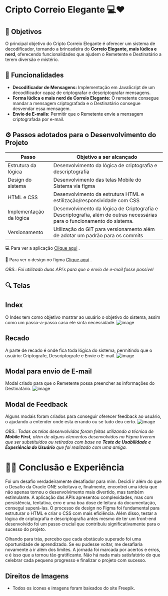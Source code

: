 # Cripto Correio Elegante 💻❤️


## 🏹 Objetivos
O principal objetivo do Cripto Correio Elegante é oferecer um sistema de decodificador, tornando a brincadeira do **Correio Elegante, mais lúdica e nerd**, oferecendo funcionalidades que ajudem o Remetente e Destinatário a terem diversão e mistério. 

## 🚀 Funcionalidades

- **Decodificador de Mensagens:** Implementação em JavaScript de um decodificador capaz de criptografar e descriptografar mensagens.
- **Forma lúdica e mais nerd de Correio Elegante:** O remetente consegue mandar a mensagem criptografada e o Destinatário consegue desvendar essa mensagem.
- **Envio de E-mails:** Permitir que o Remetente envie a mensagem criptografada por e-mail.


## ⚙️ Passos adotados para o Desenvolvimento do Projeto
| Passo | Objetivo a ser alcançado |
|-------|---------|
| Estrutura da lógica | Desenvolvimento da lógica de criptografia e descriptografia |
| Design do sistema | Desenvolvimento das telas Mobile do Sistema via figma |
| HTML e CSS | Desenvolvimento da estrutura HTML e estilização/responsividade com CSS |
| Implementação da lógica | Desenvolvimento da lógica de Criptografia e Descriptografia, além de outras necessárias para o funcionamento do sistema. |
| Versionamento | Utilização do GIT para versionamento além de adotar um padrão para os commits |

💻 Para ver a aplicação [Clique aqui](https://cripto-correio-elegante.vercel.app) .

📑 Para ver o design no figma [Clique aqui](https://www.figma.com/file/xoejOlR3byOhhFENUpzszY/Cripto-Correio-Elegante?type=design&node-id=0%3A1&mode=design&t=4wS2jMDc3oQyjM2v-1) .

*OBS.: Foi utilizado duas API´s para que o envio de e-mail fosse possível*

## 🔍 Telas
## Index
O Index tem como objetivo mostrar ao usuário o objetivo do sistema, assim como um passo-a-passo caso ele sinta necessidade.
![image](https://github.com/LarissaSL/RPG/assets/112571317/4d1a609a-20a9-4540-9d02-8ca353f9899f)

## Recado
A parte de recado é onde fica toda lógica do sistema, permitindo que o usuário: Criptografe, Descriptografe e Envie o E-mail.
![image](https://github.com/LarissaSL/RPG/assets/112571317/08ae1dfa-884e-44b5-af08-4db5443a3f9e)

## Modal para envio de E-mail
Modal criado para que o Remetente possa preencher as informações do Destinatário.
![image](https://github.com/LarissaSL/RPG/assets/112571317/9376ae2d-2cca-491c-8021-068ff007d83e)

## Modal de Feedback
Alguns modais foram criados para conseguir oferecer feedback ao usuário, o ajudando a entender onde esta errando ou se tudo deu certo.
![image](https://github.com/LarissaSL/RPG/assets/112571317/6787549f-884d-4b4f-9416-8d8bebd3d221)


*OBS.: Todas as telas desenvolvidas foram feitas utilizando a técnica de **Mobile First**, além de alguns elementos desenvolvidos no Figma tiverem que ser substituidos ou retirados com base no **Teste de Usabilidade e Experiência do Usuário** que foi realizado com uma amiga.*

# 🕵️‍♀️ Conclusão e Experiência
Foi um desafio verdadeiramente desafiador para mim. Decidi ir além do que o Desafio da Oracle ONE solicitava e, finalmente, encontrei uma ideia que não apenas tornou o desenvolvimento mais divertido, mas também estimulante. A aplicação das APIs apresentou complexidades, mas com persistência, tentativa, erro e uma boa dose de leitura da documentação, consegui superá-las. O processo de design no Figma foi fundamental para estruturar o HTML e criar o CSS com mais eficiência. Além disso, testar a lógica de criptografia e descriptografia antes mesmo de ter um front-end desenvolvido foi um passo crucial que contribuiu significativamente para o sucesso do projeto.

Olhando para trás, percebo que cada obstáculo superado foi uma oportunidade de aprendizado. Se eu pudesse voltar, me desafiaria novamente a ir além dos limites. A jornada foi marcada por acertos e erros, e é isso que a tornou tão gratificante. Não há nada mais satisfatório do que celebrar cada pequeno progresso e finalizar o projeto com sucesso.

## Direitos de Imagens
- Todos os icones e imagens foram baixados do site Freepik.


